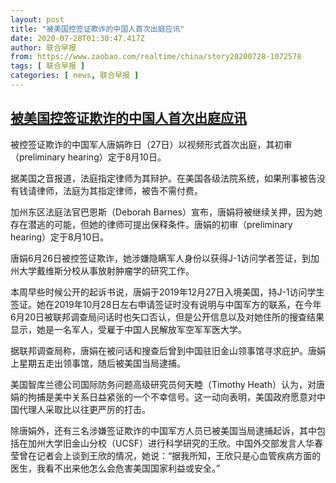 ```yaml
---
layout: post
title: "被美国控签证欺诈的中国人首次出庭应讯"
date: 2020-07-28T01:30:47.417Z
author: 联合早报
from: https://www.zaobao.com/realtime/china/story20200728-1072578
tags: [ 联合早报 ]
categories: [ news, 联合早报 ]
---
```

<!--1595926380000-->
[被美国控签证欺诈的中国人首次出庭应讯](https://www.zaobao.com/realtime/china/story20200728-1072578)
------

<div>
<p>被控签证欺诈的中国军人唐娟昨日（27日）以视频形式首次出庭，其初审（preliminary hearing）定于8月10日。</p><p>据美国之音报道，法庭指定律师为其辩护。在美国各级法院系统，如果刑事被告没有钱请律师，法庭为其指定律师，被告不需付费。</p><p>加州东区法庭法官巴恩斯（Deborah Barnes）宣布，唐娟将被继续关押，因为她存在潜逃的可能，但她的律师可提出保释条件。唐娟的初审（preliminary hearing）定于8月10日。</p><section id="imu"><div id="dfp-ad-imu1-wrapper" class="dfp-tag-wrapper"><div id="dfp-ad-imu1" class="dfp-tag-wrapper"></div></div></section><p>唐娟6月26日被控签证欺诈，她涉嫌隐瞒军人身份以获得J-1访问学者签证，到加州大学戴维斯分校从事放射肿瘤学的研究工作。</p><p>本周早些时候公开的起诉书说，唐娟于2019年12月27日入境美国，持J-1访问学生签证。她在2019年10月28日左右申请签证时没有说明与中国军方的联系，在今年6月20日被联邦调查局问话时也矢口否认，但是公开信息以及对她住所的搜查结果显示，她是一名军人，受雇于中国人民解放军空军军医大学。</p><p>据联邦调查局称，唐娟在被问话和搜查后曾到中国驻旧金山领事馆寻求庇护。唐娟上星期五走出领事馆，随后被美国当局逮捕。</p><p>美国智库兰德公司国际防务问题高级研究员何天睦（Timothy Heath）认为，对唐娟的拘捕是美中关系日益紧张的一个不幸信号。这一动向表明，美国政府愿意对中国代理人采取比以往更严厉的打击。</p><div id="innity-in-post"></div><div id="dfp-ad-midarticlespecial-wrapper" class="dfp-tag-wrapper"><div id="dfp-ad-midarticlespecial" class="dfp-tag-wrapper"></div></div><p>除唐娟外，还有三名涉嫌签证欺诈的中国军方人员已被美国当局逮捕起诉，其中包括在加州大学旧金山分校（UCSF）进行科学研究的王欣。中国外交部发言人华春莹曾在记者会上谈到王欣的情况，她说：“据我所知，王欣只是心血管疾病方面的医生，我看不出来他怎么会危害美国国家利益或安全。”</p>
</div>
